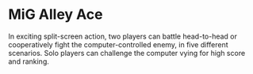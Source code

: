 # MiG Alley Ace



In exciting split-screen action, two players can battle head-to-head or cooperatively fight the computer-controlled enemy, in five different scenarios. Solo players can challenge the computer vying for high score and ranking.